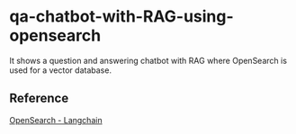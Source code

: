 # qa-chatbot-with-RAG-using-opensearch
It shows a question and answering chatbot with RAG where OpenSearch is used for a vector database.


## Reference

[OpenSearch - Langchain](https://python.langchain.com/docs/integrations/vectorstores/opensearch)
